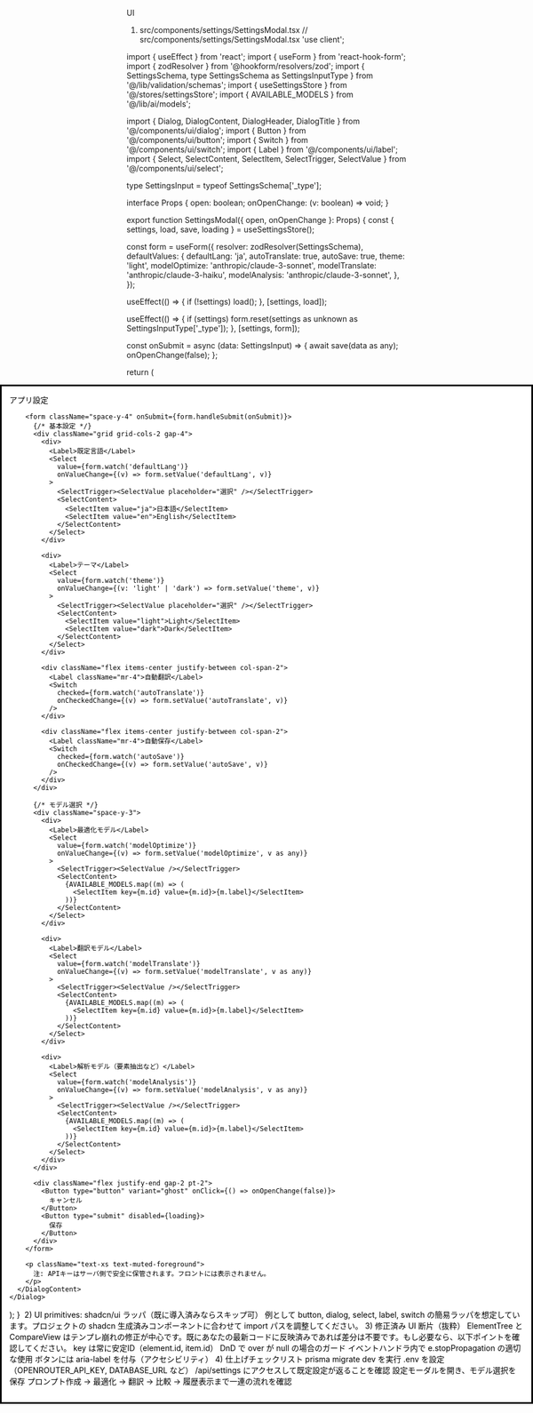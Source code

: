  UI
1) src/components/settings/SettingsModal.tsx
// src/components/settings/SettingsModal.tsx
'use client';

import { useEffect } from 'react';
import { useForm } from 'react-hook-form';
import { zodResolver } from '@hookform/resolvers/zod';
import { SettingsSchema, type SettingsSchema as SettingsInputType } from '@/lib/validation/schemas';
import { useSettingsStore } from '@/stores/settingsStore';
import { AVAILABLE_MODELS } from '@/lib/ai/models';

import { Dialog, DialogContent, DialogHeader, DialogTitle } from '@/components/ui/dialog';
import { Button } from '@/components/ui/button';
import { Switch } from '@/components/ui/switch';
import { Label } from '@/components/ui/label';
import { Select, SelectContent, SelectItem, SelectTrigger, SelectValue } from '@/components/ui/select';

type SettingsInput = typeof SettingsSchema['_type'];

interface Props {
  open: boolean;
  onOpenChange: (v: boolean) => void;
}

export function SettingsModal({ open, onOpenChange }: Props) {
  const { settings, load, save, loading } = useSettingsStore();

  const form = useForm<SettingsInput>({
    resolver: zodResolver(SettingsSchema),
    defaultValues: {
      defaultLang: 'ja',
      autoTranslate: true,
      autoSave: true,
      theme: 'light',
      modelOptimize: 'anthropic/claude-3-sonnet',
      modelTranslate: 'anthropic/claude-3-haiku',
      modelAnalysis: 'anthropic/claude-3-sonnet',
    },
  });

  useEffect(() => {
    if (!settings) load();
  }, [settings, load]);

  useEffect(() => {
    if (settings) form.reset(settings as unknown as SettingsInputType['_type']);
  }, [settings, form]);

  const onSubmit = async (data: SettingsInput) => {
    await save(data as any);
    onOpenChange(false);
  };

  return (
    <Dialog open={open} onOpenChange={onOpenChange}>
      <DialogContent className="sm:max-w-lg">
        <DialogHeader>
          <DialogTitle>アプリ設定</DialogTitle>
        </DialogHeader>

        <form className="space-y-4" onSubmit={form.handleSubmit(onSubmit)}>
          {/* 基本設定 */}
          <div className="grid grid-cols-2 gap-4">
            <div>
              <Label>既定言語</Label>
              <Select
                value={form.watch('defaultLang')}
                onValueChange={(v) => form.setValue('defaultLang', v)}
              >
                <SelectTrigger><SelectValue placeholder="選択" /></SelectTrigger>
                <SelectContent>
                  <SelectItem value="ja">日本語</SelectItem>
                  <SelectItem value="en">English</SelectItem>
                </SelectContent>
              </Select>
            </div>

            <div>
              <Label>テーマ</Label>
              <Select
                value={form.watch('theme')}
                onValueChange={(v: 'light' | 'dark') => form.setValue('theme', v)}
              >
                <SelectTrigger><SelectValue placeholder="選択" /></SelectTrigger>
                <SelectContent>
                  <SelectItem value="light">Light</SelectItem>
                  <SelectItem value="dark">Dark</SelectItem>
                </SelectContent>
              </Select>
            </div>

            <div className="flex items-center justify-between col-span-2">
              <Label className="mr-4">自動翻訳</Label>
              <Switch
                checked={form.watch('autoTranslate')}
                onCheckedChange={(v) => form.setValue('autoTranslate', v)}
              />
            </div>

            <div className="flex items-center justify-between col-span-2">
              <Label className="mr-4">自動保存</Label>
              <Switch
                checked={form.watch('autoSave')}
                onCheckedChange={(v) => form.setValue('autoSave', v)}
              />
            </div>
          </div>

          {/* モデル選択 */}
          <div className="space-y-3">
            <div>
              <Label>最適化モデル</Label>
              <Select
                value={form.watch('modelOptimize')}
                onValueChange={(v) => form.setValue('modelOptimize', v as any)}
              >
                <SelectTrigger><SelectValue /></SelectTrigger>
                <SelectContent>
                  {AVAILABLE_MODELS.map((m) => (
                    <SelectItem key={m.id} value={m.id}>{m.label}</SelectItem>
                  ))}
                </SelectContent>
              </Select>
            </div>

            <div>
              <Label>翻訳モデル</Label>
              <Select
                value={form.watch('modelTranslate')}
                onValueChange={(v) => form.setValue('modelTranslate', v as any)}
              >
                <SelectTrigger><SelectValue /></SelectTrigger>
                <SelectContent>
                  {AVAILABLE_MODELS.map((m) => (
                    <SelectItem key={m.id} value={m.id}>{m.label}</SelectItem>
                  ))}
                </SelectContent>
              </Select>
            </div>

            <div>
              <Label>解析モデル（要素抽出など）</Label>
              <Select
                value={form.watch('modelAnalysis')}
                onValueChange={(v) => form.setValue('modelAnalysis', v as any)}
              >
                <SelectTrigger><SelectValue /></SelectTrigger>
                <SelectContent>
                  {AVAILABLE_MODELS.map((m) => (
                    <SelectItem key={m.id} value={m.id}>{m.label}</SelectItem>
                  ))}
                </SelectContent>
              </Select>
            </div>
          </div>

          <div className="flex justify-end gap-2 pt-2">
            <Button type="button" variant="ghost" onClick={() => onOpenChange(false)}>
              キャンセル
            </Button>
            <Button type="submit" disabled={loading}>
              保存
            </Button>
          </div>
        </form>

        <p className="text-xs text-muted-foreground">
          注: APIキーはサーバ側で安全に保管されます。フロントには表示されません。
        </p>
      </DialogContent>
    </Dialog>
  );
}
​
2) UI primitives: shadcn/ui ラッパ（既に導入済みならスキップ可）
例として button, dialog, select, label, switch の簡易ラッパを想定しています。プロジェクトの shadcn 生成済みコンポーネントに合わせて import パスを調整してください。
3) 修正済み UI 断片（抜粋）
ElementTree と CompareView はテンプレ崩れの修正が中心です。既にあなたの最新コードに反映済みであれば差分は不要です。もし必要なら、以下ポイントを確認してください。
key は常に安定ID（element.id, item.id）
DnD で over が null の場合のガード
イベントハンドラ内で e.stopPropagation の適切な使用
ボタンには aria-label を付与（アクセシビリティ）
4) 仕上げチェックリスト
prisma migrate dev を実行
.env を設定（OPENROUTER_API_KEY, DATABASE_URL など）
/api/settings にアクセスして既定設定が返ることを確認
設定モーダルを開き、モデル選択を保存
プロンプト作成 → 最適化 → 翻訳 → 比較 → 履歴表示まで一連の流れを確認